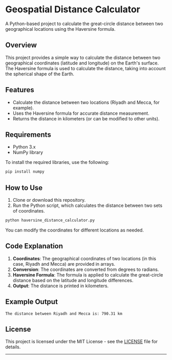 
# Geospatial Distance Calculator

A Python-based project to calculate the great-circle distance between two geographical locations using the Haversine formula.

## Overview

This project provides a simple way to calculate the distance between two geographical coordinates (latitude and longitude) on the Earth's surface. The Haversine formula is used to calculate the distance, taking into account the spherical shape of the Earth.

## Features

- Calculate the distance between two locations (Riyadh and Mecca, for example).
- Uses the Haversine formula for accurate distance measurement.
- Returns the distance in kilometers (or can be modified to other units).

## Requirements

- Python 3.x
- NumPy library

To install the required libraries, use the following:

```bash
pip install numpy
```

## How to Use

1. Clone or download this repository.
2. Run the Python script, which calculates the distance between two sets of coordinates.

```bash
python haversine_distance_calculator.py
```

You can modify the coordinates for different locations as needed.

## Code Explanation

1. **Coordinates**: The geographical coordinates of two locations (in this case, Riyadh and Mecca) are provided in arrays.
2. **Conversion**: The coordinates are converted from degrees to radians.
3. **Haversine Formula**: The formula is applied to calculate the great-circle distance based on the latitude and longitude differences.
4. **Output**: The distance is printed in kilometers.

## Example Output

```
The distance between Riyadh and Mecca is: 790.31 km
```

## License

This project is licensed under the MIT License - see the [LICENSE](LICENSE) file for details.

---
